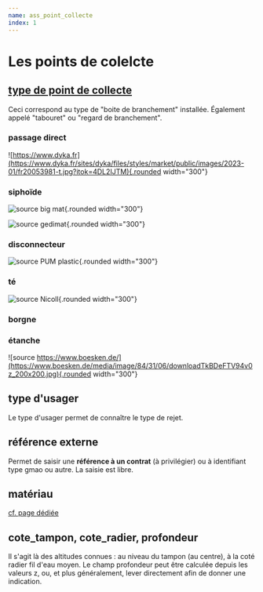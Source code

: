 ```yaml
---
name: ass_point_collecte
index: 1
---
```


# Les points de colelcte

## [type de point de collecte](https://github.com/cnigfr/StaR-Eau/blob/main/Standard%20StaR-Eau/listes%20valeurs/listes_completes/ass_type_point_collecte.csv)

Ceci correspond au type de "boite de branchement" installée. Également appelé "tabouret" ou "regard de branchement".

### passage direct

![https://www.dyka.fr](https://www.dyka.fr/sites/dyka/files/styles/market/public/images/2023-01/fr20053981-t.jpg?itok=4DL2IJTM){.rounded width="300"}

### siphoïde
![source big mat](https://medias.bigmat.fr/data_medias/medias_finaux/images/3306490026061-aePpFmBV1v-fiche.jpg){.rounded width="300"}

![source gedimat](https://uploads.gedimat.fr/PHOTO1/0000124/petit_654524.jpg){.rounded width="300"}

### disconnecteur
![source PUM plastic](https://static.mypum.fr//media/produit/P2494/tabouret-disconnecteur-2.webp){.rounded width="300"}

### té
![source Nicoll](https://www.nicoll.fr/sites/default/files/styles/product_images_small_carousel_desktop/public/products/64248.jpg.webp?itok=pyfY7rb_){.rounded width="300"}

### borgne

### étanche

![source https://www.boesken.de/](https://www.boesken.de/media/image/84/31/06/downloadTkBDeFTV94v0z_200x200.jpg){.rounded width="300"}

## type d'usager
Le type d'usager permet de connaître le type de rejet.

## référence externe
Permet de saisir une **référence à un contrat** (à privilégier) ou à identifiant type gmao ou autre. La saisie est libre.

## matériau
[cf. page dédiée](Communs/materiau)

## cote_tampon, cote_radier, profondeur
Il s'agit là des altitudes connues : au niveau du tampon (au centre), à la coté radier fil d'eau moyen. Le champ profondeur peut être calculée depuis les valeurs z, ou, et plus généralement, lever directement afin de donner une indication.
